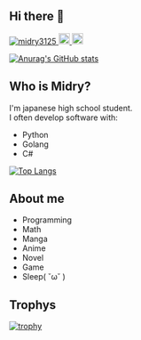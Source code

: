 ## Hi there 👋

<p align="left">
  <a href="https://github.com/midry3125/midry3125/">
    <img src="https://komarev.com/ghpvc/?username=midry3125" alt="midry3125" />
  </a>
  <a href="https://twitter.com/midry3125">
    <img height="20" src="https://img.shields.io/twitter/follow/midry3125?label=Twitter&logo=twitter&style=flat" />
  </a>
  <a href="https://github.com/midry3125">
    <img height="20" src="https://img.shields.io/github/followers/midry3125?label=follow&logo=github&style=flat" />
  </a>
</p>

[![Anurag's GitHub stats](https://github-readme-stats.vercel.app/api?username=midry3125)](https://github.com/anuraghazra/github-readme-stats)

## Who is Midry?
I'm japanese high school student.  
I often develop software with:
- Python
- Golang
- C#

[![Top Langs](https://github-readme-stats.vercel.app/api/top-langs/?username=midry3125)](https://github.com/anuraghazra/github-readme-stats)

## About me
- Programming
- Math
- Manga
- Anime
- Novel
- Game
- Sleep( ˘ω˘ )

## Trophys
[![trophy](https://github-profile-trophy.vercel.app/?username=midry3125)](https://github.com/ryo-ma/github-profile-trophy)
